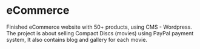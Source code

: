 # eCommerce
Finished eCommerce website with 50+ products, using CMS - Wordpress.
The project is about selling Compact Discs (movies) using PayPal payment system, It also contains blog and gallery for each movie. 
